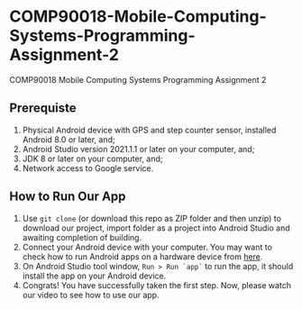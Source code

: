# COMP90018-Mobile-Computing-Systems-Programming-Assignment-2
COMP90018 Mobile Computing Systems Programming Assignment 2

## Prerequiste

1. Physical Android device with GPS and step counter sensor, installed Android 8.0 or later, and;
2. Android Studio version 2021.1.1 or later on your computer, and;
3. JDK 8 or later on your computer, and;
4. Network access to Google service.

## How to Run Our App

1. Use `git clone` (or download this repo as ZIP folder and then unzip) to download our project, import folder as a project into Android Studio and awaiting completion of building.
2. Connect your Android device with your computer. You may want to check how to run Android apps on a hardware device from [here](https://developer.android.com/studio/run/device).
3. On Android Studio tool window, `` Run > Run `app` `` to run the app, it should install the app on your Android device.
4. Congrats! You have successfully taken the first step. Now, please watch our video to see how to use our app.

